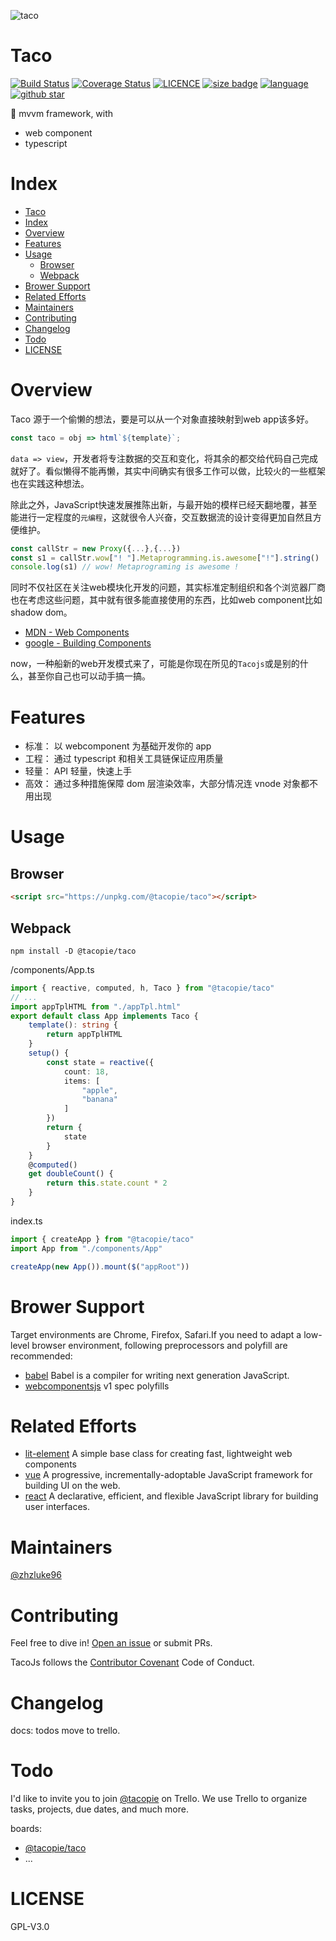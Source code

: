 ![taco](https://emojipedia-us.s3.dualstack.us-west-1.amazonaws.com/thumbs/120/microsoft/209/taco_1f32e.png)

# Taco

[![Build Status](https://travis-ci.org/zhzLuke96/TacoJs.svg?branch=master)](https://travis-ci.org/zhzLuke96/TacoJs)
[![Coverage Status](https://coveralls.io/repos/github/zhzLuke96/TacoJs/badge.svg?branch=master)](https://coveralls.io/github/zhzLuke96/TacoJs?branch=master)
[![LICENCE](https://img.shields.io/github/license/zhzluke96/TacoJs)](https://github.com/zhzLuke96/TacoJs)
[![size badge](https://img.shields.io/github/languages/code-size/zhzluke96/TacoJs?label=size)](https://github.com/zhzLuke96/TacoJs)
[![language](https://img.shields.io/github/languages/top/zhzluke96/TacoJs)](https://github.com/zhzLuke96/TacoJs)
[![github star](https://img.shields.io/github/stars/zhzLuke96/TacoJs.svg?style=social)](https://github.com/zhzLuke96/TacoJs)

🌮 mvvm framework, with 
- web component
- typescript

# Index
- [Taco](#taco)
- [Index](#index)
- [Overview](#overview)
- [Features](#features)
- [Usage](#usage)
  - [Browser](#browser)
  - [Webpack](#webpack)
- [Brower Support](#brower-support)
- [Related Efforts](#related-efforts)
- [Maintainers](#maintainers)
- [Contributing](#contributing)
- [Changelog](#changelog)
- [Todo](#todo)
- [LICENSE](#license)

# Overview
Taco 源于一个偷懒的想法，要是可以从一个对象直接映射到web app该多好。
```js
const taco = obj => html`${template}`;
```
`data => view`，开发者将专注数据的交互和变化，将其余的都交给代码自己完成就好了。看似懒得不能再懒，其实中间确实有很多工作可以做，比较火的一些框架也在实践这种想法。

除此之外，JavaScript快速发展推陈出新，与最开始的模样已经天翻地覆，甚至能进行一定程度的`元编程`，这就很令人兴奋，交互数据流的设计变得更加自然且方便维护。
```js
const callStr = new Proxy({...},{...})
const s1 = callStr.wow["! "].Metaprogramming.is.awesome["!"].string()
console.log(s1) // wow! Metaprograming is awesome !
```
同时不仅社区在关注web模块化开发的问题，其实标准定制组织和各个浏览器厂商也在考虑这些问题，其中就有很多能直接使用的东西，比如web component比如shadow dom。

- [MDN - Web Components](https://developer.mozilla.org/en-US/docs/Web/Web_Components)
- [google - Building Components](https://developers.google.com/web/fundamentals/web-components/)

now，一种船新的web开发模式来了，可能是你现在所见的`Tacojs`或是别的什么，甚至你自己也可以动手搞一搞。

# Features
- 标准： 以 webcomponent 为基础开发你的 app
- 工程： 通过 typescript 和相关工具链保证应用质量
- 轻量： API 轻量，快速上手
- 高效： 通过多种措施保障 dom 层渲染效率，大部分情况连 vnode 对象都不用出现

# Usage
## Browser
```html
<script src="https://unpkg.com/@tacopie/taco"></script>
```

## Webpack
```
npm install -D @tacopie/taco
```

/components/App.ts
```typescript
import { reactive, computed, h, Taco } from "@tacopie/taco"
// ...
import appTplHTML from "./appTpl.html"
export default class App implements Taco {
    template(): string {
        return appTplHTML
    }
    setup() {
        const state = reactive({
            count: 18,
            items: [
                "apple",
                "banana"
            ]
        })
        return {
            state
        }
    }
    @computed()
    get doubleCount() {
        return this.state.count * 2
    }
}
```
index.ts
```ts
import { createApp } from "@tacopie/taco"
import App from "./components/App"

createApp(new App()).mount($("appRoot"))
```

# Brower Support
Target environments are Chrome, Firefox, Safari.If you need to adapt a low-level browser environment, following preprocessors and polyfill are recommended:

- [babel](https://github.com/babel/babel) Babel is a compiler for writing next generation JavaScript. 
- [webcomponentsjs](https://github.com/webcomponents/polyfills/tree/master/packages/webcomponentsjs) v1 spec polyfills

# Related Efforts
- [lit-element](https://github.com/Polymer/lit-element) A simple base class for creating fast, lightweight web components
- [vue](https://github.com/vuejs/vue) A progressive, incrementally-adoptable JavaScript framework for building UI on the web. 
- [react](https://github.com/facebook/react) A declarative, efficient, and flexible JavaScript library for building user interfaces.

# Maintainers
[@zhzluke96](https://github.com/zhzLuke96)

# Contributing
Feel free to dive in! [Open an issue](https://github.com/zhzLuke96/TacoJs/issues/new) or submit PRs.

TacoJs follows the [Contributor Covenant](http://contributor-covenant.org/version/1/3/0/) Code of Conduct.

# Changelog
docs: todos move to trello.

# Todo
I'd like to invite you to join [@tacopie](https://trello.com/tacopie2) on Trello. We use Trello to organize tasks, projects, due dates, and much more.

boards:
- [@tacopie/taco](https://trello.com/b/3hIi6dje/tacojs%F0%9F%8C%AE)
- ...

# LICENSE
GPL-V3.0